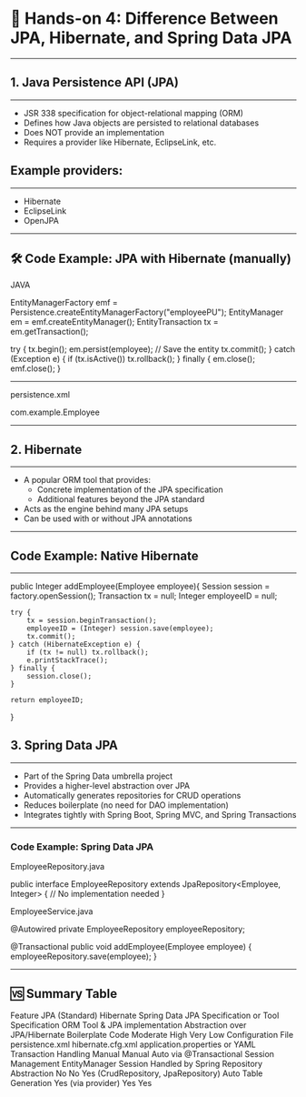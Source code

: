 # 🧠 Hands-on 4: Difference Between JPA, Hibernate, and Spring Data JPA

---

## 1. Java Persistence API (JPA)

---


- JSR 338 specification for object-relational mapping (ORM)
- Defines how Java objects are persisted to relational databases
- Does NOT provide an implementation
- Requires a provider like Hibernate, EclipseLink, etc.


## Example providers:

---


- Hibernate
- EclipseLink
- OpenJPA

---


## 🛠️ Code Example: JPA with Hibernate (manually)
JAVA


EntityManagerFactory emf = Persistence.createEntityManagerFactory("employeePU");
EntityManager em = emf.createEntityManager();
EntityTransaction tx = em.getTransaction();

try {
    tx.begin();
    em.persist(employee);  // Save the entity
    tx.commit();
} catch (Exception e) {
    if (tx.isActive()) tx.rollback();
} finally {
    em.close();
    emf.close();
}

---


persistence.xml

<persistence xmlns="http://xmlns.jcp.org/xml/ns/persistence" version="2.2">
  <persistence-unit name="employeePU">
    <class>com.example.Employee</class>
    <properties>
      <property name="javax.persistence.jdbc.driver" value="com.mysql.cj.jdbc.Driver"/>
      <property name="javax.persistence.jdbc.url" value="jdbc:mysql://localhost:3306/hibernatedb"/>
      <property name="javax.persistence.jdbc.user" value="root"/>
      <property name="javax.persistence.jdbc.password" value="password"/>
      <property name="hibernate.dialect" value="org.hibernate.dialect.MySQLDialect"/>
      <property name="hibernate.hbm2ddl.auto" value="update"/>
    </properties>
  </persistence-unit>
</persistence>

---


## 2. Hibernate

---


- A popular ORM tool that provides:
   - Concrete implementation of the JPA specification
   - Additional features beyond the JPA standard
- Acts as the engine behind many JPA setups
- Can be used with or without JPA annotations

---


## Code Example: Native Hibernate
---

public Integer addEmployee(Employee employee){
    Session session = factory.openSession();
    Transaction tx = null;
    Integer employeeID = null;

    try {
        tx = session.beginTransaction();
        employeeID = (Integer) session.save(employee);
        tx.commit();
    } catch (HibernateException e) {
        if (tx != null) tx.rollback();
        e.printStackTrace();
    } finally {
        session.close();
    }

    return employeeID;
}


## 3. Spring Data JPA

---


- Part of the Spring Data umbrella project
- Provides a higher-level abstraction over JPA
- Automatically generates repositories for CRUD operations
- Reduces boilerplate (no need for DAO implementation)
- Integrates tightly with Spring Boot, Spring MVC, and Spring Transactions

---


### Code Example: Spring Data JPA

EmployeeRepository.java


public interface EmployeeRepository extends JpaRepository<Employee, Integer> {
    // No implementation needed
}


EmployeeService.java


@Autowired
private EmployeeRepository employeeRepository;

@Transactional
public void addEmployee(Employee employee) {
    employeeRepository.save(employee);
}

---


## 🆚 Summary Table

Feature	JPA (Standard)	Hibernate	Spring Data JPA
Specification or Tool	Specification	ORM Tool & JPA implementation	Abstraction over JPA/Hibernate
Boilerplate Code	Moderate	High	Very Low
Configuration File	persistence.xml	hibernate.cfg.xml	application.properties or YAML
Transaction Handling	Manual	Manual	Auto via @Transactional
Session Management	EntityManager	Session	Handled by Spring
Repository Abstraction	No	No	Yes (CrudRepository, JpaRepository)
Auto Table Generation	Yes (via provider)	Yes	Yes
